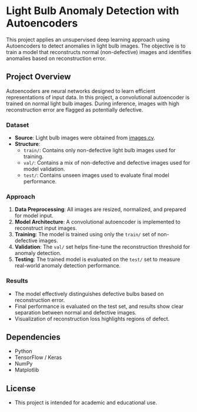 # Light Bulb Anomaly Detection with Autoencoders

This project applies an unsupervised deep learning approach using Autoencoders to detect anomalies in light bulb images. The objective is to train a model that reconstructs normal (non-defective) images and identifies anomalies based on reconstruction error.

## Project Overview

Autoencoders are neural networks designed to learn efficient representations of input data. In this project, a convolutional autoencoder is trained on normal light bulb images. During inference, images with high reconstruction error are flagged as potentially defective.

### Dataset

- **Source**: Light bulb images were obtained from [images.cv](https://images.cv).
- **Structure**:
  - `train/`: Contains only non-defective light bulb images used for training.
  - `val/`: Contains a mix of non-defective and defective images used for model validation.
  - `test/`: Contains unseen images used to evaluate final model performance.

### Approach

1. **Data Preprocessing**: All images are resized, normalized, and prepared for model input.
2. **Model Architecture**: A convolutional autoencoder is implemented to reconstruct input images.
3. **Training**: The model is trained using only the `train/` set of non-defective images.
4. **Validation**: The `val/` set helps fine-tune the reconstruction threshold for anomaly detection.
5. **Testing**: The trained model is evaluated on the `test/` set to measure real-world anomaly detection performance.

### Results

- The model effectively distinguishes defective bulbs based on reconstruction error.
- Final performance is evaluated on the test set, and results show clear separation between normal and defective images.
- Visualization of reconstruction loss highlights regions of defect.

## Dependencies

- Python
- TensorFlow / Keras
- NumPy
- Matplotlib

## License

- This project is intended for academic and educational use.
